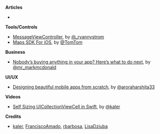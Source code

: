 **Articles**

*

**Tools/Controls**

* [MessageViewController](https://github.com/GitHawkApp/MessageViewController), by [@_ryannystrom](https://twitter.com/_ryannystrom)
* [Maps SDK For iOS](https://developer.tomtom.com/maps-ios-sdk/download), by [@TomTom](https://developer.tomtom.com/)

**Business**

* [Nobody’s buying anything in your app? Here’s what to do next](https://medium.com/swlh/nobodys-buying-anything-in-your-app-here-s-what-to-do-next-3ac4fb1c4ea4), by [@mr_markmcdonald](https://twitter.com/mr_markmcdonald)

**UI/UX**

* [Designing beautiful mobile apps from scratch](https://medium.freecodecamp.org/designing-beautiful-mobile-apps-from-scratch-1a3441ebd604), by [@aroraharshita33](https://twitter.com/aroraharshita33)

**Videos**

* [Self Sizing UICollectionViewCell in Swift](http://parveenkaler.com/posts/self-sizing-uicollectionviewcell-swift), by [@kaler](https://twitter.com/kaler)

**Credits**

* [kaler](https://github.com/kaler), [FranciscoAmado](https://github.com/FranciscoAmado), [rbarbosa](https://github.com/rbarbosa), [LisaDziuba](https://github.com/lisadziuba)
